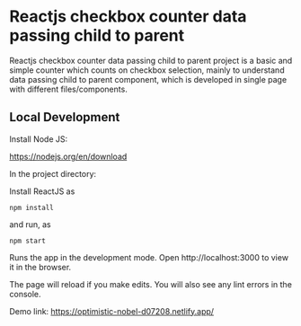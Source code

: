 # Reactjs checkbox counter data passing child to parent

Reactjs checkbox counter data passing child to parent project is a basic and simple counter which counts on checkbox selection, mainly to understand data passing child to parent component, which is developed in single page with different files/components.

## Local Development

Install Node JS:

https://nodejs.org/en/download

In the project directory:

Install ReactJS as

```npm install```

and run, as

```npm start```

Runs the app in the development mode. Open http://localhost:3000 to view it in the browser.

The page will reload if you make edits. You will also see any lint errors in the console.

Demo link: 
https://optimistic-nobel-d07208.netlify.app/
